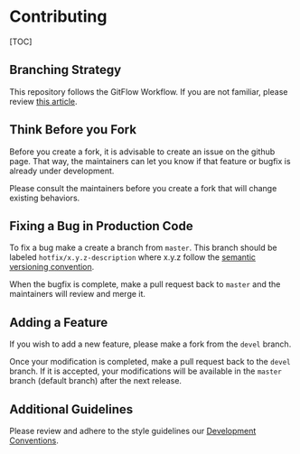 # Contributing

[TOC]

## Branching Strategy

This repository follows the GitFlow Workflow.  If you are not familiar, please review [this article](https://www.atlassian.com/git/tutorials/comparing-workflows/gitflow-workflow).

## Think Before you Fork

Before you create a fork, it is advisable to create an issue on the github page.  That way, the maintainers can let you know if that feature or bugfix is already under development.

Please consult the maintainers before you create a fork that will change existing behaviors.

## Fixing a Bug in Production Code

To fix a bug make a create a branch from `master`. This branch should be labeled `hotfix/x.y.z-description` where x.y.z follow the [semantic versioning convention](https://semver.org/).

When the bugfix is complete, make a pull request back to `master` and the maintainers will review and merge it.  

## Adding a Feature

If you wish to add a new feature, please make a fork from the `devel` branch.

Once your modification is completed, make a pull request back to the `devel` branch.  If it is accepted, your modifications will be available in the `master` branch (default branch) after the next release.

## Additional Guidelines

Please review and adhere to the style guidelines our [Development Conventions](https://usf-comit.github.io/development-conventions/index.html).   

